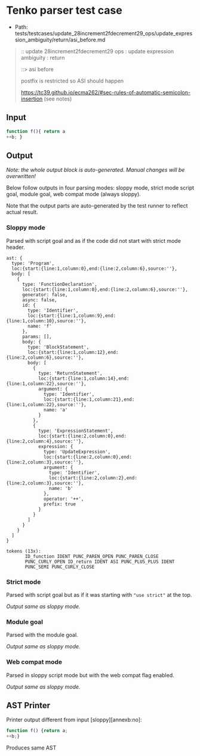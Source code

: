 # Tenko parser test case

- Path: tests/testcases/update_28increment2fdecrement29_ops/update_expression_ambiguity/return/asi_before.md

> :: update 28increment2fdecrement29 ops : update expression ambiguity : return
>
> ::> asi before
>
> postfix is restricted so ASI should happen
>
> https://tc39.github.io/ecma262/#sec-rules-of-automatic-semicolon-insertion (see notes)

## Input

`````js
function f(){ return a
++b; }
`````

## Output

_Note: the whole output block is auto-generated. Manual changes will be overwritten!_

Below follow outputs in four parsing modes: sloppy mode, strict mode script goal, module goal, web compat mode (always sloppy).

Note that the output parts are auto-generated by the test runner to reflect actual result.

### Sloppy mode

Parsed with script goal and as if the code did not start with strict mode header.

`````
ast: {
  type: 'Program',
  loc:{start:{line:1,column:0},end:{line:2,column:6},source:''},
  body: [
    {
      type: 'FunctionDeclaration',
      loc:{start:{line:1,column:0},end:{line:2,column:6},source:''},
      generator: false,
      async: false,
      id: {
        type: 'Identifier',
        loc:{start:{line:1,column:9},end:{line:1,column:10},source:''},
        name: 'f'
      },
      params: [],
      body: {
        type: 'BlockStatement',
        loc:{start:{line:1,column:12},end:{line:2,column:6},source:''},
        body: [
          {
            type: 'ReturnStatement',
            loc:{start:{line:1,column:14},end:{line:1,column:22},source:''},
            argument: {
              type: 'Identifier',
              loc:{start:{line:1,column:21},end:{line:1,column:22},source:''},
              name: 'a'
            }
          },
          {
            type: 'ExpressionStatement',
            loc:{start:{line:2,column:0},end:{line:2,column:4},source:''},
            expression: {
              type: 'UpdateExpression',
              loc:{start:{line:2,column:0},end:{line:2,column:3},source:''},
              argument: {
                type: 'Identifier',
                loc:{start:{line:2,column:2},end:{line:2,column:3},source:''},
                name: 'b'
              },
              operator: '++',
              prefix: true
            }
          }
        ]
      }
    }
  ]
}

tokens (13x):
       ID_function IDENT PUNC_PAREN_OPEN PUNC_PAREN_CLOSE
       PUNC_CURLY_OPEN ID_return IDENT ASI PUNC_PLUS_PLUS IDENT
       PUNC_SEMI PUNC_CURLY_CLOSE
`````

### Strict mode

Parsed with script goal but as if it was starting with `"use strict"` at the top.

_Output same as sloppy mode._

### Module goal

Parsed with the module goal.

_Output same as sloppy mode._

### Web compat mode

Parsed in sloppy script mode but with the web compat flag enabled.

_Output same as sloppy mode._

## AST Printer

Printer output different from input [sloppy][annexb:no]:

````js
function f() {return a;
++b;}
````

Produces same AST
